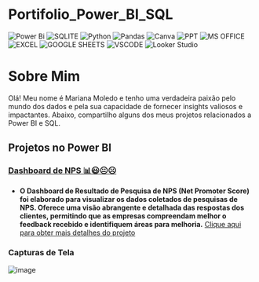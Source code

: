 # Portifolio_Power_BI_SQL

![Power Bi](https://img.shields.io/badge/power_bi-F2C811?style=for-the-badge&logo=powerbi&logoColor=black)
![SQLITE](https://img.shields.io/badge/SQLite-07405E?style=for-the-badge&logo=sqlite&logoColor=white)
![Python](https://img.shields.io/badge/python-3670A0?style=for-the-badge&logo=python&logoColor=ffdd54)
![Pandas](https://img.shields.io/badge/pandas-%23150458.svg?style=for-the-badge&logo=pandas&logoColor=white)
![Canva](https://img.shields.io/badge/Canva-%2300C4CC.svg?style=for-the-badge&logo=Canva&logoColor=white)
![PPT](https://img.shields.io/badge/Microsoft_PowerPoint-B7472A?style=for-the-badge&logo=microsoft-powerpoint&logoColor=white)
![MS OFFICE](https://img.shields.io/badge/Microsoft_Office-D83B01?style=for-the-badge&logo=microsoft-office&logoColor=white)
![EXCEL](https://img.shields.io/badge/Microsoft_Excel-217346?style=for-the-badge&logo=microsoft-excel&logoColor=white)
![GOOGLE SHEETS](https://img.shields.io/badge/Google%20Sheets-34A853?style=for-the-badge&logo=google-sheets&logoColor=white)
![VSCODE](https://img.shields.io/badge/VSCode-0078D4?style=for-the-badge&logo=visual%20studio%20code&logoColor=white)
![Looker Studio](https://img.shields.io/badge/-DataStudio-black?style=for-the-badge&logo=GoogleDataStudio&logoColor=white)


# Sobre Mim

Olá! Meu nome é Mariana Moledo e tenho uma verdadeira paixão pelo mundo dos dados e pela sua capacidade de fornecer insights valiosos e impactantes. Abaixo, compartilho alguns dos meus projetos relacionados a Power BI e SQL.

## Projetos no Power BI

### [**Dashboard de NPS 📊😃😐☹️**](https://github.com/Eduardoppereira/PBI_ORCAMENTO/tree/main)
 - **O Dashboard de Resultado de Pesquisa de NPS (Net Promoter Score) foi elaborado para visualizar os dados coletados de pesquisas de NPS. Oferece uma visão abrangente e detalhada das respostas dos clientes, permitindo que as empresas compreendam melhor o feedback recebido e identifiquem áreas para melhoria.**
[Clique aqui para obter mais detalhes do projeto](https://github.com/marianamoledo/PowerBI_Pesquisa_NPS/blob/main/README.md)
   
### Capturas de Tela
![image](https://github.com/marianamoledo/Portfolio_Power_BI_SQL/assets/143563078/bf75b45b-d0bb-4af7-a280-86497c2ae9e4)

